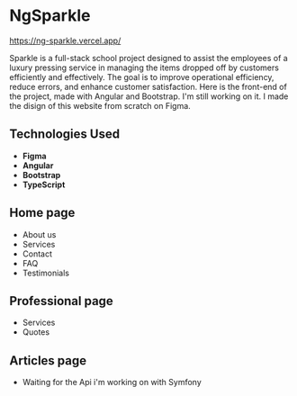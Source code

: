 # NgSparkle

https://ng-sparkle.vercel.app/

Sparkle is a full-stack school project designed to assist the employees of a luxury pressing service in managing the items dropped off by customers efficiently and effectively. The goal is to improve operational efficiency, reduce errors, and enhance customer satisfaction.
Here is the front-end of the project, made with Angular and Bootstrap. I'm still working on it.
I made the disign of this website from scratch on Figma.

## Technologies Used

- **Figma**
- **Angular**
- **Bootstrap**
- **TypeScript**

## Home page
 - About us
 - Services
 - Contact
 - FAQ
 - Testimonials

 ## Professional page
 - Services
 - Quotes

 ## Articles page
 - Waiting for the Api i'm working on with Symfony


